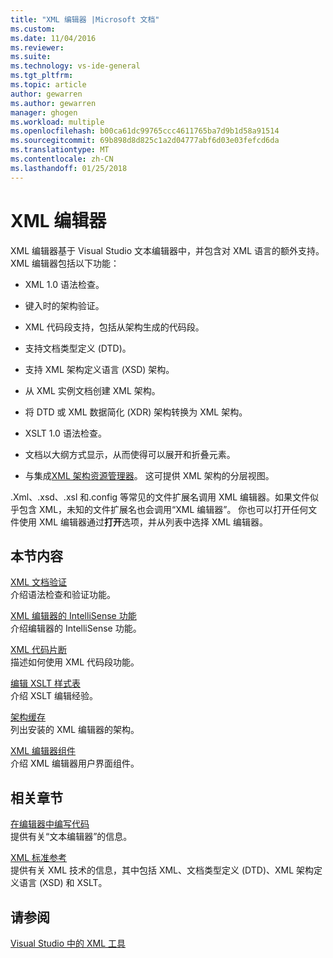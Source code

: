 ```yaml
---
title: "XML 编辑器 |Microsoft 文档"
ms.custom: 
ms.date: 11/04/2016
ms.reviewer: 
ms.suite: 
ms.technology: vs-ide-general
ms.tgt_pltfrm: 
ms.topic: article
author: gewarren
ms.author: gewarren
manager: ghogen
ms.workload: multiple
ms.openlocfilehash: b00ca61dc99765ccc4611765ba7d9b1d58a91514
ms.sourcegitcommit: 69b898d8d825c1a2d04777abf6d03e03fefcd6da
ms.translationtype: MT
ms.contentlocale: zh-CN
ms.lasthandoff: 01/25/2018
---
```

# <a name="xml-editor"></a>XML 编辑器

XML 编辑器基于 Visual Studio 文本编辑器中，并包含对 XML 语言的额外支持。 XML 编辑器包括以下功能：
  
-   XML 1.0 语法检查。
  
-   键入时的架构验证。
  
-   XML 代码段支持，包括从架构生成的代码段。
  
-   支持文档类型定义 (DTD)。
  
-   支持 XML 架构定义语言 (XSD) 架构。
  
-   从 XML 实例文档创建 XML 架构。
  
-   将 DTD 或 XML 数据简化 (XDR) 架构转换为 XML 架构。
  
-   XSLT 1.0 语法检查。
  
-   文档以大纲方式显示，从而使得可以展开和折叠元素。
  
-   与集成[XML 架构资源管理器](../xml-tools/xml-schema-explorer.md)。 这可提供 XML 架构的分层视图。

.Xml、.xsd、.xsl 和.config 等常见的文件扩展名调用 XML 编辑器。如果文件似乎包含 XML，未知的文件扩展名也会调用“XML 编辑器”。 你也可以打开任何文件使用 XML 编辑器通过**打开**选项，并从列表中选择 XML 编辑器。

## <a name="in-this-section"></a>本节内容

[XML 文档验证](../xml-tools/xml-document-validation.md)  
介绍语法检查和验证功能。

[XML 编辑器的 IntelliSense 功能](../xml-tools/xml-editor-intellisense-features.md)  
介绍编辑器的 IntelliSense 功能。

[XML 代码片断](../xml-tools/xml-snippets.md)  
描述如何使用 XML 代码段功能。

[编辑 XSLT 样式表](../xml-tools/editing-xslt-style-sheets.md)  
介绍 XSLT 编辑经验。

[架构缓存](../xml-tools/schema-cache.md)  
列出安装的 XML 编辑器的架构。

[XML 编辑器组件](../xml-tools/xml-editor-components.md)  
介绍 XML 编辑器用户界面组件。

## <a name="related-sections"></a>相关章节

[在编辑器中编写代码](../ide/writing-code-in-the-code-and-text-editor.md)  
提供有关“文本编辑器”的信息。

[XML 标准参考](http://msdn.microsoft.com/79c78508-c9d0-423a-a00f-672e855de401)  
提供有关 XML 技术的信息，其中包括 XML、文档类型定义 (DTD)、XML 架构定义语言 (XSD) 和 XSLT。

## <a name="see-also"></a>请参阅

[Visual Studio 中的 XML 工具](../xml-tools/xml-tools-in-visual-studio.md)